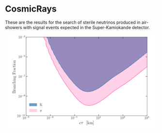 # CosmicRays

These are the results for the search of sterile neutrinos produced in air-showers with signal events expected in the Super-Kamiokande detector.

![HNL_limit](HNL_limit.png)
